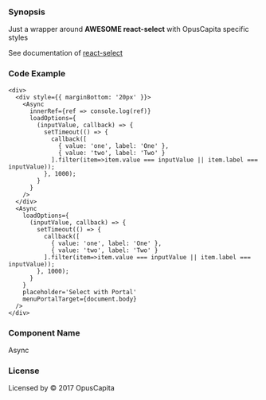### Synopsis

Just a wrapper around **AWESOME react-select** with OpusCapita specific styles

See documentation of [react-select](https://github.com/JedWatson/react-select)


### Code Example

```
<div>
  <div style={{ marginBottom: '20px' }}>
    <Async
      innerRef={ref => console.log(ref)}
      loadOptions={
        (inputValue, callback) => {
          setTimeout(() => {
            callback([
              { value: 'one', label: 'One' },
              { value: 'two', label: 'Two' }
            ].filter(item=>item.value === inputValue || item.label === inputValue));
          }, 1000);
        }
      }
    />
  </div>
  <Async
    loadOptions={
      (inputValue, callback) => {
        setTimeout(() => {
          callback([
            { value: 'one', label: 'One' },
            { value: 'two', label: 'Two' }
          ].filter(item=>item.value === inputValue || item.label === inputValue));
        }, 1000);
      }
    }
    placeholder='Select with Portal'
    menuPortalTarget={document.body}
  />
</div>
```

### Component Name

Async

### License

Licensed by © 2017 OpusCapita

